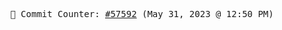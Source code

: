 <p align="center">
    <samp>
        📮 Commit Counter: <a href="https://github.com/Javascript-void0/Javascript-void0/commits/main">#57592</a> (May 31, 2023 @ 12:50 PM)
    </samp>
</p>